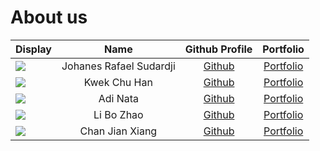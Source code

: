 # About us

Display | Name | Github Profile | Portfolio 
--------|:----:|:--------------:|:---------:
![](https://via.placeholder.com/100.png?text=Photo) | Johanes Rafael Sudardji | [Github](https://github.com/johanesrafael.git) | [Portfolio](docs/team/AboutUs.md)
![](https://via.placeholder.com/100.png?text=Photo) | Kwek Chu Han | [Github](https://github.com/) | [Portfolio](docs/team/AboutUs.md)
![](https://via.placeholder.com/100.png?text=Photo) | Adi Nata | [Github](https://github.com/) | [Portfolio](docs/team/AboutUs.md)
![](https://via.placeholder.com/100.png?text=Photo) | Li Bo Zhao | [Github](https://github.com/) | [Portfolio](docs/team/AboutUs.md)
![](https://via.placeholder.com/100.png?text=Photo) | Chan Jian Xiang | [Github](https://github.com/) | [Portfolio](docs/team/AboutUs.md)
